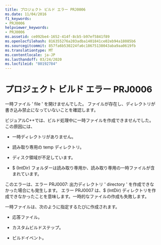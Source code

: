 ```yaml
---
title: プロジェクト ビルド エラー PRJ0006
ms.date: 11/04/2016
f1_keywords:
- PRJ0006
helpviewer_keywords:
- PRJ0006
ms.assetid: ce092be4-1652-414f-8cb5-b97ef5841f89
ms.openlocfilehash: 816355276a203adba1401841ce02eb94a18085b6
ms.sourcegitcommit: 857fa6b530224fa6c18675138043aba9aa0619fb
ms.translationtype: MT
ms.contentlocale: ja-JP
ms.lasthandoff: 03/24/2020
ms.locfileid: "80192784"
---
```

# <a name="project-build-error-prj0006"></a>プロジェクト ビルド エラー PRJ0006

一時ファイル ' file ' を開けませんでした。 ファイルが存在し、ディレクトリが書き込み禁止になっていないことを確認します。

ビジュアルC++では、ビルド処理中に一時ファイルを作成できませんでした。 この原因には、

- 一時ディレクトリがありません。

- 読み取り専用の temp ディレクトリ。

- ディスク領域が不足しています。

- $ (IntDir) フォルダーは読み取り専用か、読み取り専用の一時ファイルが含まれています。

このエラーは、エラー PRJ0007: 出力ディレクトリ ' directory ' を作成できなかった場合にも発生します。 エラー PRJ0007 は、$ (IntDir) ディレクトリを作成できなかったことを意味します。一時的なファイルの作成も失敗します。

一時ファイルは、次のように指定するたびに作成されます。

- 応答ファイル。

- カスタムビルドステップ。

- ビルドイベント。
